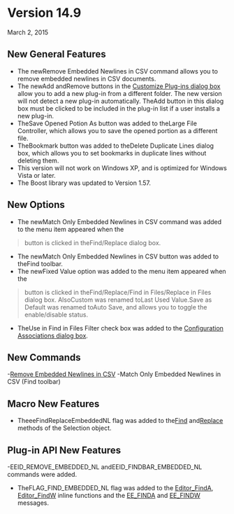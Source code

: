 # Version 14.9

March 2, 2015

## New General Features

- The newRemove Embedded Newlines in CSV command allows you to remove embedded newlines in CSV documents.
- The newAdd andRemove buttons in the [Customize Plug-ins dialog box](../dlg/plugins/index) allow you to add a new plug-in from a different folder. The new version will not detect a new plug-in automatically. TheAdd button in this dialog box must be clicked to be included in the plug-in list if a user installs a new plug-in.
- TheSave Opened Potion As button was added to theLarge File Controller, which allows you to save the opened portion as a different file.
- TheBookmark button was added to theDelete Duplicate Lines dialog box, which allows you to set bookmarks in duplicate lines without deleting them.
- This version will not work on Windows XP, and is optimized for Windows Vista or later.
- The Boost library was updated to Version 1.57.

## New Options

- The newMatch Only Embedded Newlines in CSV command was added to the menu item appeared when the
> button is clicked in theFind/Replace dialog box.
- The newMatch Only Embedded Newlines in CSV button was
added to theFind toolbar.
- The newFixed Value option was added to the menu item appeared when the
> button is clicked in theFind/Replace/Find in Files/Replace in Files dialog box. AlsoCustom was renamed toLast Used Value.Save as Default was renamed toAuto Save, and allows you to toggle the enable/disable status.
- TheUse in Find in Files Filter check box was added to the [Configuration Associations dialog box](../dlg/configuration_associations/index).

## New Commands

-[Remove Embedded Newlines in CSV](../cmd/edit/remove_embedded_nl)
-Match Only Embedded Newlines in CSV (Find toolbar)

## Macro New Features

- TheeeFindReplaceEmbeddedNL flag was added to the[Find](../macro/selection/selection_find) and[Replace](../macro/selection/selection_replace) methods
of the Selection object.

## Plug-in API New Features

-EEID\_REMOVE\_EMBEDDED\_NL andEEID\_FINDBAR\_EMBEDDED\_NL commands were added.
- TheFLAG\_FIND\_EMBEDDED\_NL flag was added to the
[Editor\_FindA](../plugin/macro/editor_finda),
[Editor\_FindW](../plugin/macro/editor_findw) inline functions
and the [EE\_FINDA](../plugin/message/ee_finda) and
[EE\_FINDW](../plugin/message/ee_findw) messages.
